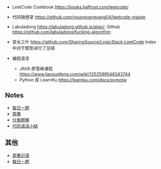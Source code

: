 
- LeetCode Cookbook <https://books.halfrost.com/leetcode/>
- 代码随想录 <https://github.com/youngyangyang04/leetcode-master>
- Labuladong <https://labuladong.github.io/algo/>; Github <https://github.com/labuladong/fucking-algorithm>
- 宫水三叶 <https://github.com/SharingSource/LogicStack-LeetCode> Index 中对于题型进行了总结

- 编程语言
    - JAVA 廖雪峰课程 <https://www.liaoxuefeng.com/wiki/1252599548343744>
    - Python 库 LearnKu <https://learnku.com/docs/pymotw>

## Notes

- [每日一题](notes/daily.md)
- [周赛](notes/contests.md)
- [分类题解](notes/01-分类总结/分类.md)
- [代码语法小结](notes/language-parctise.md)

## 其他

- [周赛记录](./notes/contests.md)
- [每日一题](./notes/daily.md)
